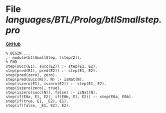 # File _languages/BTL/Prolog/btlSmallstep.pro_
**[GitHub](https://github.com/softlang/yas/blob/master/languages/BTL/Prolog/btlSmallstep.pro)**
```
% BEGIN ...
:- module(btlSmallStep, [step/2]).
% END ...
step(succ(E1), succ(E2)) :- step(E1, E2).
step(pred(E1), pred(E2)) :- step(E1, E2).
step(pred(zero), zero).
step(pred(succ(N)), N) :- isNat(N).
step(iszero(E1), iszero(E2)) :- step(E1, E2).
step(iszero(zero), true).
step(iszero(succ(N)), false) :- isNat(N).
step(if(E0a, E1, E2), if(E0b, E1, E2)) :- step(E0a, E0b).
step(if(true, E1, _E2), E1).
step(if(false, _E1, E2), E2).
```
